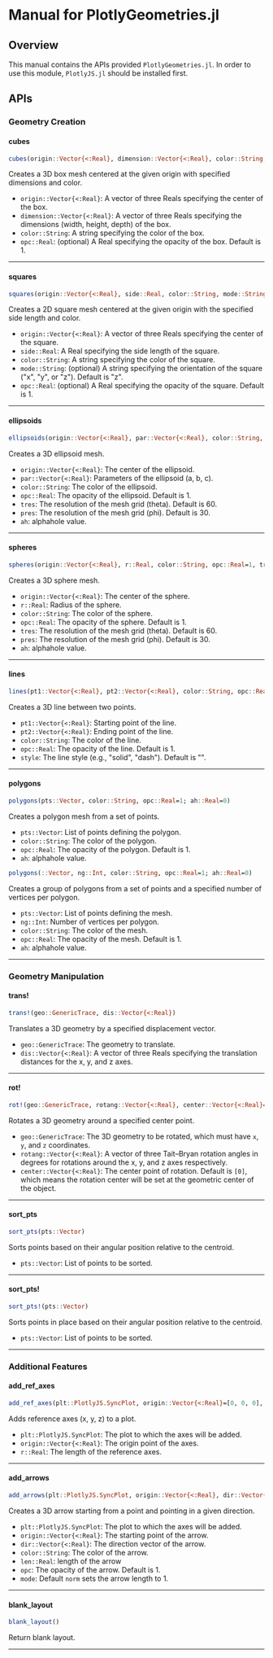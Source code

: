 # Manual for PlotlyGeometries.jl

## Overview

This manual contains the APIs provided `PlotlyGeometries.jl`. In order to use this module, `PlotlyJS.jl` should be installed first. 

## APIs

### Geometry Creation

#### cubes

```julia
cubes(origin::Vector{<:Real}, dimension::Vector{<:Real}, color::String, opc::Real=1)
```

Creates a 3D box mesh centered at the given origin with specified dimensions and color.


- `origin::Vector{<:Real}`: A vector of three Reals specifying the center of the box.
- `dimension::Vector{<:Real}`: A vector of three Reals specifying the dimensions (width, height, depth) of the box.
- `color::String`: A string specifying the color of the box.
- `opc::Real`: (optional) A Real specifying the opacity of the box. Default is 1.

___

#### squares

```julia
squares(origin::Vector{<:Real}, side::Real, color::String, mode::String="z", opc::Real=1)
```

Creates a 2D square mesh centered at the given origin with the specified side length and color.


- `origin::Vector{<:Real}`: A vector of three Reals specifying the center of the square.
- `side::Real`: A Real specifying the side length of the square.
- `color::String`: A string specifying the color of the square.
- `mode::String`: (optional) A string specifying the orientation of the square ("x", "y", or "z"). Default is "z".
- `opc::Real`: (optional) A Real specifying the opacity of the square. Default is 1.

___

#### ellipsoids

```julia
ellipsoids(origin::Vector{<:Real}, par::Vector{<:Real}, color::String, opc::Real=1, tres=60, pres=30; ah::Real=0)
```

Creates a 3D ellipsoid mesh.


- `origin::Vector{<:Real}`: The center of the ellipsoid.
- `par::Vector{<:Real}`: Parameters of the ellipsoid (a, b, c).
- `color::String`: The color of the ellipsoid.
- `opc::Real`: The opacity of the ellipsoid. Default is 1.
- `tres`: The resolution of the mesh grid (theta). Default is 60.
- `pres`: The resolution of the mesh grid (phi). Default is 30.
- `ah`: alphahole value.
___

#### spheres

```julia
spheres(origin::Vector{<:Real}, r::Real, color::String, opc::Real=1, tres=60, pres=30; ah::Real=0)
```

Creates a 3D sphere mesh.


- `origin::Vector{<:Real}`: The center of the sphere.
- `r::Real`: Radius of the sphere.
- `color::String`: The color of the sphere.
- `opc::Real`: The opacity of the sphere. Default is 1.
- `tres`: The resolution of the mesh grid (theta). Default is 60.
- `pres`: The resolution of the mesh grid (phi). Default is 30.
- `ah`: alphahole value.

___

#### lines

```julia
lines(pt1::Vector{<:Real}, pt2::Vector{<:Real}, color::String, opc::Real=1, style="")
```

Creates a 3D line between two points.


- `pt1::Vector{<:Real}`: Starting point of the line.
- `pt2::Vector{<:Real}`: Ending point of the line.
- `color::String`: The color of the line.
- `opc::Real`: The opacity of the line. Default is 1.
- `style`: The line style (e.g., "solid", "dash"). Default is "".

___

#### polygons

```julia
polygons(pts::Vector, color::String, opc::Real=1; ah::Real=0)
```

Creates a polygon mesh from a set of points.


- `pts::Vector`: List of points defining the polygon.
- `color::String`: The color of the polygon.
- `opc::Real`: The opacity of the polygon. Default is 1.
- `ah`: alphahole value.

```julia
polygons(::Vector, ng::Int, color::String, opc::Real=1; ah::Real=0)
```

Creates a group of polygons from a set of points and a specified number of vertices per polygon.


- `pts::Vector`: List of points defining the mesh.
- `ng::Int`: Number of vertices per polygon.
- `color::String`: The color of the mesh.
- `opc::Real`: The opacity of the mesh. Default is 1.
- `ah`: alphahole value.

___

### Geometry Manipulation

#### trans!

```julia
trans!(geo::GenericTrace, dis::Vector{<:Real})
```

Translates a 3D geometry by a specified displacement vector.


- `geo::GenericTrace`: The geometry to translate.
- `dis::Vector{<:Real}`: A vector of three Reals specifying the translation distances for the x, y, and z axes.

___

#### rot!

```julia
rot!(geo::GenericTrace, rotang::Vector{<:Real}, center::Vector{<:Real}=[0])
```

Rotates a 3D geometry around a specified center point.


- `geo::GenericTrace`: The 3D geometry to be rotated, which must have `x`, `y`, and `z` coordinates.
- `rotang::Vector{<:Real}`: A vector of three Tait–Bryan rotation angles in degrees for rotations around the x, y, and z axes respectively.
- `center::Vector{<:Real}`: The center point of rotation. Default is `[0]`, which means the rotation center will be set at the geometric center of the object.

___

#### sort_pts

```julia
sort_pts(pts::Vector)
```

Sorts points based on their angular position relative to the centroid.


- `pts::Vector`: List of points to be sorted.

___

#### sort_pts!

```julia
sort_pts!(pts::Vector)
```

Sorts points in place based on their angular position relative to the centroid.


- `pts::Vector`: List of points to be sorted.

___

### Additional Features

#### add_ref_axes

```julia
add_ref_axes(plt::PlotlyJS.SyncPlot, origin::Vector{<:Real}=[0, 0, 0], r::Real=1)
```

Adds reference axes (x, y, z) to a plot.


- `plt::PlotlyJS.SyncPlot`: The plot to which the axes will be added.
- `origin::Vector{<:Real}`: The origin point of the axes.
- `r::Real`: The length of the reference axes.
___

#### add_arrows

```julia
add_arrows(plt::PlotlyJS.SyncPlot, origin::Vector{<:Real}, dir::Vector{<:Real}, color::String, opc::Real=1)
```

Creates a 3D arrow starting from a point and pointing in a given direction.

- `plt::PlotlyJS.SyncPlot`: The plot to which the axes will be added.
- `origin::Vector{<:Real}`: The starting point of the arrow.
- `dir::Vector{<:Real}`: The direction vector of the arrow.
- `color::String`: The color of the arrow.
- `len::Real`: length of the arrow
- `opc`: The opacity of the arrow. Default is 1.
- `mode`: Default `norm` sets the arrow length to 1.

___

#### blank_layout

```julia
blank_layout()
```

Return blank layout.
___
